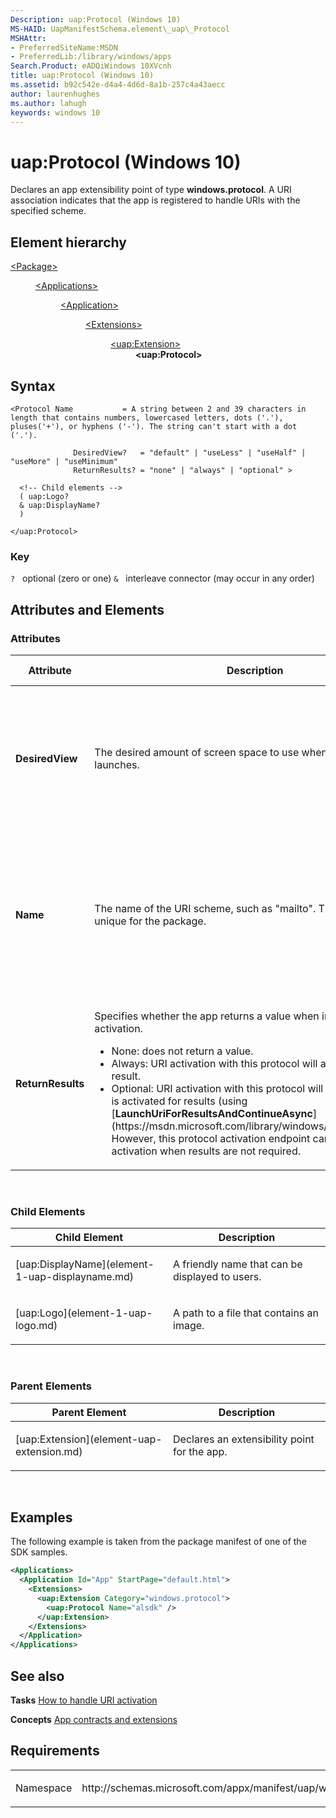 ```yaml
---
Description: uap:Protocol (Windows 10)
MS-HAID: UapManifestSchema.element\_uap\_Protocol
MSHAttr:
- PreferredSiteName:MSDN
- PreferredLib:/library/windows/apps
Search.Product: eADQiWindows 10XVcnh
title: uap:Protocol (Windows 10)
ms.assetid: b92c542e-d4a4-4d6d-8a1b-257c4a43aecc
author: laurenhughes
ms.author: lahugh
keywords: windows 10
---
```


# uap:Protocol (Windows 10)


Declares an app extensibility point of type **windows.protocol**. A URI association indicates that the app is registered to handle URIs with the specified scheme.

## Element hierarchy

<dl>
<dt><a href="element-package.md">&lt;Package&gt;</a></dt>
<dd>
<dl>
<dt><a href="element-applications.md">&lt;Applications&gt;</a></dt>
<dd>
<dl>
<dt><a href="element-application.md">&lt;Application&gt;</a></dt>
<dd>
<dl>
<dt><a href="element-1-extensions.md">&lt;Extensions&gt;</a></dt>
<dd>
<dl>
<dt><a href="element-uap-extension.md">&lt;uap:Extension&gt;</a></dt>
<dd><b>&lt;uap:Protocol&gt;</b></dd>
</dl>
</dd>
</dl>
</dd>
</dl>
</dd>
</dl>
</dd>
</dl>

## Syntax

``` syntax
<Protocol Name           = A string between 2 and 39 characters in length that contains numbers, lowercased letters, dots ('.'), pluses('+'), or hyphens ('-'). The string can't start with a dot ('.').

              DesiredView?   = "default" | "useLess" | "useHalf" | "useMore" | "useMinimum"
              ReturnResults? = "none" | "always" | "optional" >

  <!-- Child elements -->
  ( uap:Logo?
  & uap:DisplayName?
  )

</uap:Protocol>
```

### Key

`?`   optional (zero or one)
`&`   interleave connector (may occur in any order)

## Attributes and Elements


### Attributes

<table>
<colgroup>
<col width="20%" />
<col width="20%" />
<col width="20%" />
<col width="20%" />
<col width="20%" />
</colgroup>
<thead>
<tr class="header">
<th>Attribute</th>
<th>Description</th>
<th>Data type</th>
<th>Required</th>
<th>Default value</th>
</tr>
</thead>
<tbody>
<tr class="odd">
<td><strong>DesiredView</strong></td>
<td><p>The desired amount of screen space to use when the appointment launches.</p></td>
<td><p>This attribute can have one of the following values:</p>
<ul>
<li>default</li>
<li>useLess</li>
<li>useHalf</li>
<li>useMore</li>
<li>useMinimum</li>
</ul></td>
<td>No</td>
<td></td>
</tr>
<tr class="even">
<td><strong>Name</strong></td>
<td><p>The name of the URI scheme, such as &quot;mailto&quot;. This name must be unique for the package.</p></td>
<td>A string between 2 and 39 characters in length that contains numbers, lowercased letters, dots ('.'), pluses('+'), or hyphens ('-'). The string can't start with a dot ('.').</td>
<td>Yes</td>
<td></td>
</tr>
<tr class="odd">
<td><strong>ReturnResults</strong></td>
<td><p>Specifies whether the app returns a value when invoked via a URI activation.</p>
<ul>
<li>None: does not return a value.</li>
<li>Always: URI activation with this protocol will always return a result.</li>
<li>Optional: URI activation with this protocol will return a result if it is activated for results (using [<strong>LaunchUriForResultsAndContinueAsync</strong>](https://msdn.microsoft.com/library/windows/apps/dn904655)). However, this protocol activation endpoint can also handle activation when results are not required.</li>
</ul></td>
<td><p>This attribute can have one of the following values:</p>
<ul>
<li>none</li>
<li>always</li>
<li>optional</li>
</ul></td>
<td>No</td>
<td></td>
</tr>
</tbody>
</table>

 

### Child Elements

<table>
<colgroup>
<col width="50%" />
<col width="50%" />
</colgroup>
<thead>
<tr class="header">
<th>Child Element</th>
<th>Description</th>
</tr>
</thead>
<tbody>
<tr class="odd">
<td>[uap:DisplayName](element-1-uap-displayname.md)</td>
<td><p>A friendly name that can be displayed to users.</p></td>
</tr>
<tr class="even">
<td>[uap:Logo](element-1-uap-logo.md)</td>
<td><p>A path to a file that contains an image.</p></td>
</tr>
</tbody>
</table>

 

### Parent Elements

<table>
<colgroup>
<col width="50%" />
<col width="50%" />
</colgroup>
<thead>
<tr class="header">
<th>Parent Element</th>
<th>Description</th>
</tr>
</thead>
<tbody>
<tr class="odd">
<td>[uap:Extension](element-uap-extension.md)</td>
<td><p>Declares an extensibility point for the app.</p></td>
</tr>
</tbody>
</table>

 

## Examples

The following example is taken from the package manifest of one of the SDK samples.

```XML
<Applications>
  <Application Id="App" StartPage="default.html">
    <Extensions>
      <uap:Extension Category="windows.protocol">
        <uap:Protocol Name="alsdk" />
      </uap:Extension>
    </Extensions>
  </Application>
</Applications>
```

## See also


**Tasks**
[How to handle URI activation](https://msdn.microsoft.com/library/windows/apps/hh452686)

**Concepts**
[App contracts and extensions](https://msdn.microsoft.com/library/windows/apps/hh464906)

## Requirements

<table>
<colgroup>
<col width="50%" />
<col width="50%" />
</colgroup>
<tbody>
<tr class="odd">
<td><p>Namespace</p></td>
<td><p>http://schemas.microsoft.com/appx/manifest/uap/windows10</p></td>
</tr>
</tbody>
</table>

 

 



